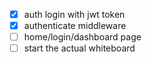 - [x] auth login with jwt token
- [x] authenticate middleware
- [  ] home/login/dashboard page
- [  ] start the actual whiteboard
